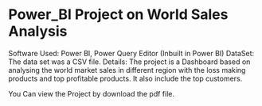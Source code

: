 # Power_BI Project on World Sales Analysis

Software Used: Power BI, Power Query Editor (Inbuilt in Power BI) 
DataSet: The data set was a CSV file.
Details: The project is a Dashboard based on analysing the world market sales in different region with the loss making products and top profitable products.
It also include the top customers.

You Can view the Project by download the pdf file.

